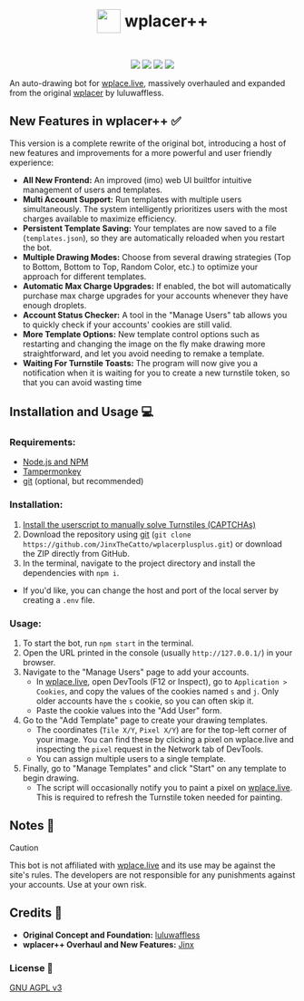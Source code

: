 <h1 align="center"><p style="display: inline-flex; align-items: center; gap: 0.25em"><img style="width: 1.5em; height: 1.5em;" src="https://oyster-app-iejbw.ondigitalocean.app/assets/wplacer.png">wplacer++</p></h1>

<p align="center"><img src="https://img.shields.io/github/package-json/v/luluwaffless/wplacer">
<a href="LICENSE"><img src="https://img.shields.io/github/license/luluwaffless/wplacer"></a>
<a href="https://discord.gg/qbtcWrHJvR"><img src="https://img.shields.io/badge/Support-gray?style=flat&logo=Discord&logoColor=white&logoSize=auto&labelColor=5562ea"></a>
<a href="LEIAME.md"><img src="https://img.shields.io/badge/tradução-português_(brasil)-green"></a></p>

An auto-drawing bot for [wplace.live](https://wplace.live/), massively overhauled and expanded from the original [wplacer](https://github.com/luluwaffless/wplacer) by luluwaffless.

## New Features in wplacer++ ✅

This version is a complete rewrite of the original bot, introducing a host of new features and improvements for a more powerful and user friendly experience:

-   **All New Frontend:** An improved (imo) web UI builtfor intuitive management of users and templates.
-   **Multi Account Support:** Run templates with multiple users simultaneously. The system intelligently prioritizes users with the most charges available to maximize efficiency.
-   **Persistent Template Saving:** Your templates are now saved to a file (`templates.json`), so they are automatically reloaded when you restart the bot.
-   **Multiple Drawing Modes:** Choose from several drawing strategies (Top to Bottom, Bottom to Top, Random Color, etc.) to optimize your approach for different templates.
-   **Automatic Max Charge Upgrades:** If enabled, the bot will automatically purchase max charge upgrades for your accounts whenever they have enough droplets.
-   **Account Status Checker:** A tool in the "Manage Users" tab allows you to quickly check if your accounts' cookies are still valid.
-   **More Template Options:** New template control options such as restarting and changing the image on the fly make drawing more straightforward, and let you avoid needing to remake a template.
-   **Waiting For Turnstile Toasts:** The program will now give you a notification when it is waiting for you to create a new turnstile token, so that you can avoid wasting time

## Installation and Usage 💻
### Requirements:
- [Node.js and NPM](https://nodejs.org/en/download)
- [Tampermonkey](https://www.tampermonkey.net/)
- [git](https://git-scm.com/downloads) (optional, but recommended)
### Installation:
1. [Install the userscript to manually solve Turnstiles (CAPTCHAs)](https://raw.githubusercontent.com/luluwaffless/wplacer/refs/heads/main/public/wplacer.user.js)
2. Download the repository using [git](https://git-scm.com/downloads) (`git clone https://github.com/JinxTheCatto/wplacerplusplus.git`) or download the ZIP directly from GitHub.
3. In the terminal, navigate to the project directory and install the dependencies with `npm i`.
- If you'd like, you can change the host and port of the local server by creating a `.env` file.
### Usage:
1. To start the bot, run `npm start` in the terminal.
2. Open the URL printed in the console (usually `http://127.0.0.1/`) in your browser.
3. Navigate to the "Manage Users" page to add your accounts.
   - In [wplace.live](https://wplace.live/), open DevTools (F12 or Inspect), go to `Application > Cookies`, and copy the values of the cookies named `s` and `j`. Only older accounts have the `s` cookie, so you can often skip it.
   - Paste the cookie values into the "Add User" form.
4. Go to the "Add Template" page to create your drawing templates.
   - The coordinates (`Tile X/Y`, `Pixel X/Y`) are for the top-left corner of your image. You can find these by clicking a pixel on wplace.live and inspecting the `pixel` request in the Network tab of DevTools.
   - You can assign multiple users to a single template.
5. Finally, go to "Manage Templates" and click "Start" on any template to begin drawing.
   - The script will occasionally notify you to paint a pixel on [wplace.live](https://wplace.live/). This is required to refresh the Turnstile token needed for painting.

## Notes 📝

> [!CAUTION]
> This bot is not affiliated with [wplace.live](https://wplace.live/) and its use may be against the site's rules. The developers are not responsible for any punishments against your accounts. Use at your own risk.

## Credits 🙏

-   **Original Concept and Foundation:** [luluwaffless](https://github.com/luluwaffless)
-   **wplacer++ Overhaul and New Features:** [Jinx](https://github.com/JinxTheCatto)

### License 📜


[GNU AGPL v3](LICENSE)

